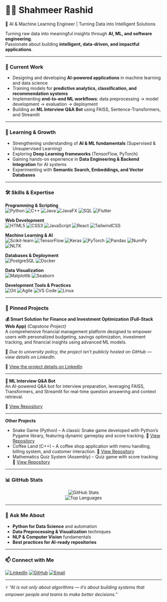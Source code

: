 # 👨‍💻 Shahmeer Rashid  
🚀 AI & Machine Learning Engineer | Turning Data into Intelligent Solutions

Turning raw data into meaningful insights through **AI, ML, and software engineering**.  
Passionate about building **intelligent, data-driven, and impactful applications**.  

---

### 🔭 Current Work  
- Designing and developing **AI-powered applications** in machine learning and data science  
- Training models for **predictive analytics, classification, and recommendation systems**  
- Implementing **end-to-end ML workflows**: data preprocessing → model development → evaluation → deployment  
- Building an **ML Interview Q&A Bot** using FAISS, Sentence-Transformers, and Streamlit  

---

### 🌱 Learning & Growth  
- Strengthening understanding of **AI & ML fundamentals** (Supervised & Unsupervised Learning)  
- Exploring **Deep Learning frameworks** (TensorFlow, PyTorch)  
- Gaining hands-on experience in **Data Engineering & Backend Integration** for AI systems  
- Experimenting with **Semantic Search, Embeddings, and Vector Databases**  

---

### 🛠️ Skills & Expertise  

**Programming & Scripting**  
![Python](https://img.shields.io/badge/Python-3776AB?logo=python&logoColor=white) ![C++](https://img.shields.io/badge/C++-00599C?logo=c%2B%2B&logoColor=white) ![Java](https://img.shields.io/badge/Java-007396?logo=java&logoColor=white) ![JavaFX](https://img.shields.io/badge/JavaFX-007396?logo=java&logoColor=white) ![SQL](https://img.shields.io/badge/SQL-003B57?logo=databricks&logoColor=white) ![Flutter](https://img.shields.io/badge/Flutter-02569B?logo=flutter&logoColor=white)  

**Web Development**  
![HTML5](https://img.shields.io/badge/HTML5-E34F26?logo=html5&logoColor=white) ![CSS3](https://img.shields.io/badge/CSS3-1572B6?logo=css3&logoColor=white) ![JavaScript](https://img.shields.io/badge/JavaScript-F7DF1E?logo=javascript&logoColor=black) ![React](https://img.shields.io/badge/React-20232A?logo=react&logoColor=61DAFB) ![TailwindCSS](https://img.shields.io/badge/Tailwind_CSS-38B2AC?logo=tailwind-css&logoColor=white)  

**Machine Learning & AI**  
![Scikit-learn](https://img.shields.io/badge/Scikit--learn-F7931E?logo=scikitlearn&logoColor=white) ![TensorFlow](https://img.shields.io/badge/TensorFlow-FF6F00?logo=tensorflow&logoColor=white) ![Keras](https://img.shields.io/badge/Keras-D00000?logo=keras&logoColor=white) ![PyTorch](https://img.shields.io/badge/PyTorch-EE4C2C?logo=pytorch&logoColor=white) ![Pandas](https://img.shields.io/badge/Pandas-150458?logo=pandas&logoColor=white) ![NumPy](https://img.shields.io/badge/NumPy-013243?logo=numpy&logoColor=white) ![NLTK](https://img.shields.io/badge/NLTK-154D2E?logo=python&logoColor=white)  

**Databases & Deployment**  
![PostgreSQL](https://img.shields.io/badge/PostgreSQL-4169E1?logo=postgresql&logoColor=white) ![Docker](https://img.shields.io/badge/Docker-2496ED?logo=docker&logoColor=white)  

**Data Visualization**  
![Matplotlib](https://img.shields.io/badge/Matplotlib-11557c?logo=python&logoColor=white) ![Seaborn](https://img.shields.io/badge/Seaborn-5A9?logo=python&logoColor=white)  

**Development Tools & Practices**  
![Git](https://img.shields.io/badge/Git-F05032?logo=git&logoColor=white) ![Agile](https://img.shields.io/badge/Agile-239120?logo=scrumalliance&logoColor=white) ![VS Code](https://img.shields.io/badge/VS%20Code-007ACC?logo=visualstudiocode&logoColor=white) ![Linux](https://img.shields.io/badge/Linux-FCC624?logo=linux&logoColor=black)  

---

### 📌 Pinned Projects  

**💰 Smart Solution for Finance and Investment Optimization (Full-Stack Web App)** *(Capstone Project)*  
A comprehensive financial management platform designed to empower users with personalized budgeting, savings optimization, investment tracking, and financial insights using advanced ML models.

📌 *Due to university policy, the project isn't publicly hosted on GitHub — view details on LinkedIn.* 

🔗 [View the project details on LinkedIn](https://www.linkedin.com/in/malik-muhammad-shahmeer-rashid/details/projects/)

---

**🤖 ML Interview Q&A Bot**  
An AI-powered Q&A bot for interview preparation, leveraging FAISS, Transformers, and Streamlit for real-time question answering and context retrieval.

🔗 [View Repository](https://github.com/malik8154/ML-Interview-QA-Bot)  

---

**Other Projects**  

- Snake Game (Python) – A classic Snake game developed with Python’s Pygame library, featuring dynamic gameplay and score tracking. 🔗 [View Repository](https://github.com/malik8154/Snake-Game-Twist)  
- Coffee Land (C++) – A coffee shop application with menu handling, billing system, and customer interaction. 🔗 [View Repository](https://github.com/malik8154/Coffee-Land-OOP) 
- Mathematics Quiz System (Assembly) – Quiz game with score tracking. 🔗 [View Repository](https://github.com/malik8154/ASSEMBLY-MATHEMATICS-QUIZ-SYSTEM)

---

### 📊 GitHub Stats  

<div align="center">

![GitHub Stats](https://github-readme-stats.vercel.app/api?username=malik8154&show_icons=true&theme=radical)  
![Top Languages](https://github-readme-stats.vercel.app/api/top-langs/?username=malik8154&layout=compact&theme=radical)  

</div>

---

### 💬 Ask Me About  
- **Python for Data Science** and automation  
- **Data Preprocessing & Visualization** techniques  
- **NLP & Computer Vision** fundamentals  
- **Best practices for AI-ready repositories**  

---

### 📫 Connect with Me  

[![LinkedIn](https://img.shields.io/badge/LinkedIn-0077B5?style=for-the-badge&logo=linkedin&logoColor=white)](https://www.linkedin.com/in/malik-muhammad-shahmeer-rashid/)
[![GitHub](https://img.shields.io/badge/GitHub-100000?style=for-the-badge&logo=github&logoColor=white)](https://github.com/malik8154)
[![Email](https://img.shields.io/badge/Email-D14836?style=for-the-badge&logo=gmail&logoColor=white)](mailto:yourmail@gmail.com)

---

⚡ *“AI is not only about algorithms — it’s about building systems that empower people and teams to make better decisions.”*  
